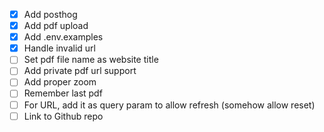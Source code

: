 - [x] Add posthog
- [x] Add pdf upload
- [x] Add .env.examples
- [x] Handle invalid url
- [ ] Set pdf file name as website title
- [ ] Add private pdf url support
- [ ] Add proper zoom
- [ ] Remember last pdf
- [ ] For URL, add it as query param to allow refresh (somehow allow reset)
- [ ] Link to Github repo
